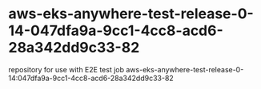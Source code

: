 # aws-eks-anywhere-test-release-0-14-047dfa9a-9cc1-4cc8-acd6-28a342dd9c33-82
repository for use with E2E test job aws-eks-anywhere-test-release-0-14:047dfa9a-9cc1-4cc8-acd6-28a342dd9c33-82
